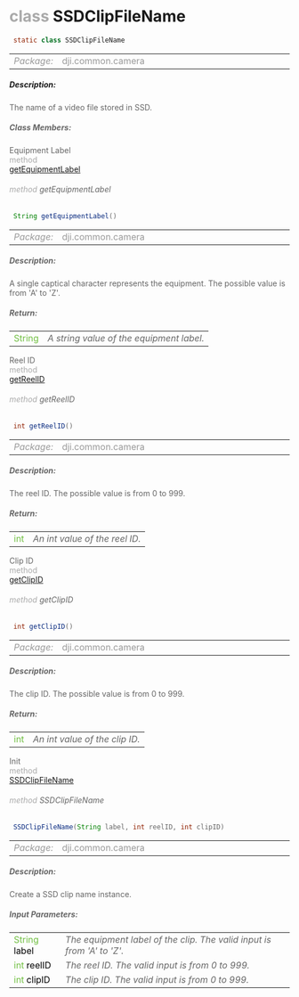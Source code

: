 <div class="article"><h1 ><font color="#AAA">class </font>SSDClipFileName</h1></div>

~~~java
 static class SSDClipFileName 
~~~

<html><table class="table-supportedby"><tr valign="top"><td width=15%><font color="#999"><i>Package:</i></td><td width=85%><font color="#999">dji.common.camera</td></tr></table></html>



##### Description:



<font color="#666">The name of a video file stored in SSD.



##### Class Members:

<div class="api-row" id="djicamera_djicamerassdclipfilenameinterface_equipmentlabel"><div class="api-col left">Equipment Label</div><div class="api-col middle" style="color:#AAA">method</div><div class="api-col right"><a class="trigger" href="#djicamera_djicamerassdclipfilenameinterface_equipmentlabel_inline">getEquipmentLabel</a></div></div><div class="inline-doc" id="djicamera_djicamerassdclipfilenameinterface_equipmentlabel_inline"

><div class="article"><h6 ><font color="#AAA">method </font>getEquipmentLabel</h6></div>

~~~java
 String getEquipmentLabel() 
~~~

<html><table class="table-supportedby"><tr valign="top"><td width=15%><font color="#999"><i>Package:</i></td><td width=85%><font color="#999">dji.common.camera</td></tr></table></html>



##### Description:



<font color="#666">A single captical character represents the equipment. The possible value is from 'A' to 'Z'.



##### Return:

<html><table class="table-inline-parameters"><tr valign="top"><td><font color="#70BF41">String</td><td><font color="#666"><i>A string value of the equipment label.</i></td></tr></table></html></div>

<div class="api-row" id="djicamera_djicamerassdclipfilenameinterface_reelid"><div class="api-col left">Reel ID</div><div class="api-col middle" style="color:#AAA">method</div><div class="api-col right"><a class="trigger" href="#djicamera_djicamerassdclipfilenameinterface_reelid_inline">getReelID</a></div></div><div class="inline-doc" id="djicamera_djicamerassdclipfilenameinterface_reelid_inline"

><div class="article"><h6 ><font color="#AAA">method </font>getReelID</h6></div>

~~~java
 int getReelID() 
~~~

<html><table class="table-supportedby"><tr valign="top"><td width=15%><font color="#999"><i>Package:</i></td><td width=85%><font color="#999">dji.common.camera</td></tr></table></html>



##### Description:



<font color="#666">The reel ID. The possible value is from 0 to 999.



##### Return:

<html><table class="table-inline-parameters"><tr valign="top"><td><font color="#70BF41">int</td><td><font color="#666"><i>An int value of the reel ID.</i></td></tr></table></html></div>

<div class="api-row" id="djicamera_djicamerassdclipfilenameinterface_clipid"><div class="api-col left">Clip ID</div><div class="api-col middle" style="color:#AAA">method</div><div class="api-col right"><a class="trigger" href="#djicamera_djicamerassdclipfilenameinterface_clipid_inline">getClipID</a></div></div><div class="inline-doc" id="djicamera_djicamerassdclipfilenameinterface_clipid_inline"

><div class="article"><h6 ><font color="#AAA">method </font>getClipID</h6></div>

~~~java
 int getClipID() 
~~~

<html><table class="table-supportedby"><tr valign="top"><td width=15%><font color="#999"><i>Package:</i></td><td width=85%><font color="#999">dji.common.camera</td></tr></table></html>



##### Description:



<font color="#666">The clip ID. The possible value is from 0 to 999.



##### Return:

<html><table class="table-inline-parameters"><tr valign="top"><td><font color="#70BF41">int</td><td><font color="#666"><i>An int value of the clip ID.</i></td></tr></table></html></div>

<div class="api-row" id="djicamera_djicamerassdclipfilenameinterface_initwithequipmentlabel"><div class="api-col left">Init</div><div class="api-col middle" style="color:#AAA">method</div><div class="api-col right"><a class="trigger" href="#djicamera_djicamerassdclipfilenameinterface_initwithequipmentlabel_inline">SSDClipFileName</a></div></div><div class="inline-doc" id="djicamera_djicamerassdclipfilenameinterface_initwithequipmentlabel_inline"

><div class="article"><h6 ><font color="#AAA">method </font>SSDClipFileName</h6></div>

~~~java
 SSDClipFileName(String label, int reelID, int clipID) 
~~~

<html><table class="table-supportedby"><tr valign="top"><td width=15%><font color="#999"><i>Package:</i></td><td width=85%><font color="#999">dji.common.camera</td></tr></table></html>



##### Description:



<font color="#666">Create a SSD clip name instance.



##### Input Parameters:

<html><table class="table-inline-parameters"><tr valign="top"><td><font color="#70BF41">String <font color="#000">label</td><td><font color="#666"><i>The equipment label of the clip. The valid input is from 'A' to 'Z'.</i></td></tr><tr valign="top"><td><font color="#70BF41">int <font color="#000">reelID</td><td><font color="#666"><i>The reel ID. The valid input is from 0 to 999.</i></td></tr><tr valign="top"><td><font color="#70BF41">int <font color="#000">clipID</td><td><font color="#666"><i>The clip ID. The valid input is from 0 to 999.</i></td></tr></table></html></div>


